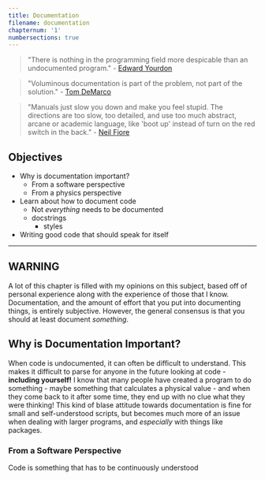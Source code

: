 ```yaml
---
title: Documentation
filename: documentation
chapternum: '1'
numbersections: true
---
```


> "There is nothing in the programming field more despicable than an undocumented program." - [Edward Yourdon](https://en.wikipedia.org/wiki/Edward_Yourdon)

> "Voluminous documentation is part of the problem, not part of the solution." - [Tom DeMarco](https://en.wikipedia.org/wiki/Tom_DeMarco)

> "Manuals just slow you down and make you feel stupid. The directions are too slow, too detailed, and use too much abstract, arcane or academic language, like 'boot up' instead of turn on the red switch in the back." - [Neil Fiore](https://www.ericksoncongress.com/neil-fiore-phd/)

## Objectives

* Why is documentation important?
  * From a software perspective
  * From a physics perspective
* Learn about how to document code
  * Not _everything_ needs to be documented
  * docstrings
    * styles
* Writing good code that should speak for itself

***

## WARNING

A lot of this chapter is filled with my opinions on this subject, based off of personal experience along with the experience of those that I know. Documentation, and the amount of effort that you put into documenting things, is entirely subjective. However, the general consensus is that you should at least document _something_.

## Why is Documentation Important?

When code is undocumented, it can often be difficult to understand. This makes it difficult to parse for anyone in the future looking at code - __including yourself!__ I know that many people have created a program to do something - maybe something that calculates a physical value - and when they come back to it after some time, they end up with no clue what they were thinking! This kind of blase attitude towards documentation is fine for small and self-understood scripts, but becomes much more of an issue when dealing with larger programs, and _especially_ with things like packages.

### From a Software Perspective

Code is something that has to be continuously understood 
